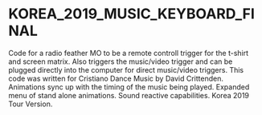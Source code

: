 # KOREA_2019_MUSIC_KEYBOARD_FINAL
Code for a radio feather MO to be a remote controll trigger for the t-shirt and screen matrix. Also triggers the music/video trigger and can be plugged directly into the computer for direct music/video triggers.  This code was written for Cristiano Dance Music by David Crittenden. Animations sync up with the timing of the music being played. Expanded menu of stand alone animations. Sound reactive capabilities. Korea 2019 Tour Version.
